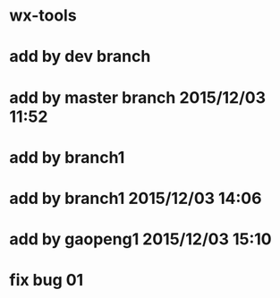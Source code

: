 # wx-tools
# add by dev branch
# add by master branch 2015/12/03 11:52
# add by branch1
# add by branch1 2015/12/03 14:06
# add by gaopeng1 2015/12/03 15:10
# fix bug 01
